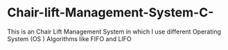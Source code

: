# Chair-lift-Management-System-C-
This is an Chair Lift Management System in which I use different Operating System (OS )  Algorithms like FIFO and LIFO 
